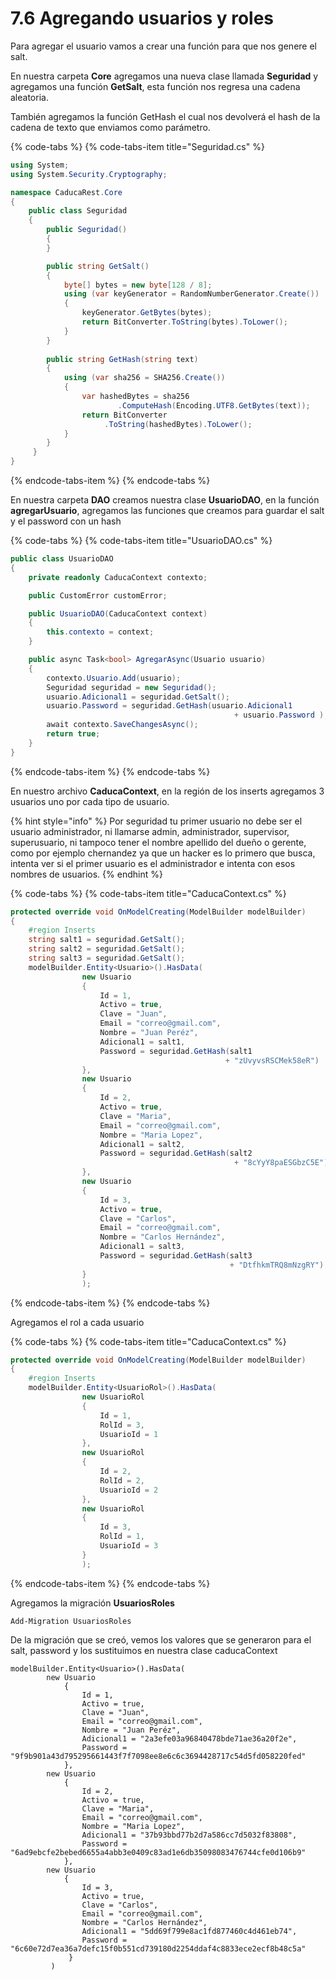 # 7.6 Agregando usuarios y roles

Para agregar el usuario vamos a crear una función para que nos genere el salt. 

En nuestra carpeta **Core** agregamos una nueva clase llamada **Seguridad** y agregamos una función **GetSalt**, esta función nos regresa una cadena aleatoria. 

También agregamos la función  GetHash el cual nos devolverá el hash de la cadena de texto que enviamos como parámetro.

{% code-tabs %}
{% code-tabs-item title="Seguridad.cs" %}
```csharp
using System;
using System.Security.Cryptography;

namespace CaducaRest.Core
{
    public class Seguridad
    {
        public Seguridad()
        {
        }

        public string GetSalt()
        {
            byte[] bytes = new byte[128 / 8];
            using (var keyGenerator = RandomNumberGenerator.Create())
            {
                keyGenerator.GetBytes(bytes);
                return BitConverter.ToString(bytes).ToLower();
            }
        }
        
        public string GetHash(string text)
        { 
            using (var sha256 = SHA256.Create())
            {  
                var hashedBytes = sha256
                        .ComputeHash(Encoding.UTF8.GetBytes(text));
                return BitConverter
                     .ToString(hashedBytes).ToLower();
            }
        }
     }
}
```
{% endcode-tabs-item %}
{% endcode-tabs %}

En nuestra carpeta **DAO** creamos nuestra clase **UsuarioDAO**, en la función **agregarUsuario**, agregamos las funciones que creamos para guardar el salt y el password con un hash

{% code-tabs %}
{% code-tabs-item title="UsuarioDAO.cs" %}
```csharp
public class UsuarioDAO
{
    private readonly CaducaContext contexto;

    public CustomError customError;

    public UsuarioDAO(CaducaContext context)
    {
        this.contexto = context;
    }

    public async Task<bool> AgregarAsync(Usuario usuario)
    {
        contexto.Usuario.Add(usuario);
        Seguridad seguridad = new Seguridad();
        usuario.Adicional1 = seguridad.GetSalt();
        usuario.Password = seguridad.GetHash(usuario.Adicional1
                                                  + usuario.Password );
        await contexto.SaveChangesAsync();
        return true;
    }
}
```
{% endcode-tabs-item %}
{% endcode-tabs %}

En nuestro archivo **CaducaContext**, en la región de los inserts agregamos 3 usuarios uno por cada tipo de usuario.

{% hint style="info" %}
Por seguridad tu primer usuario no debe ser el usuario administrador, ni llamarse admin, administrador, supervisor, superusuario, ni tampoco tener el nombre apellido del dueño o gerente, como por ejemplo chernandez ya que un hacker es lo primero que busca, intenta ver si el primer usuario es el administrador e intenta con esos nombres de usuarios.
{% endhint %}

{% code-tabs %}
{% code-tabs-item title="CaducaContext.cs" %}
```csharp
protected override void OnModelCreating(ModelBuilder modelBuilder)
{
    #region Inserts
    string salt1 = seguridad.GetSalt();
    string salt2 = seguridad.GetSalt();
    string salt3 = seguridad.GetSalt();
    modelBuilder.Entity<Usuario>().HasData(
                new Usuario
                {
                    Id = 1,
                    Activo = true,
                    Clave = "Juan",
                    Email = "correo@gmail.com",
                    Nombre = "Juan Peréz",
                    Adicional1 = salt1,
                    Password = seguridad.GetHash(salt1
                                                + "zUvyvsRSCMek58eR")
                },
                new Usuario
                {
                    Id = 2,
                    Activo = true,
                    Clave = "Maria",
                    Email = "correo@gmail.com",
                    Nombre = "Maria Lopez",
                    Adicional1 = salt2,
                    Password = seguridad.GetHash(salt2 
                                                  + "8cYyY8paESGbzC5E")
                },
                new Usuario
                {
                    Id = 3,
                    Activo = true,
                    Clave = "Carlos",
                    Email = "correo@gmail.com",
                    Nombre = "Carlos Hernández",
                    Adicional1 = salt3,
                    Password = seguridad.GetHash(salt3 
                                                 + "DtfhkmTRQ8mNzgRY")
                }
                );
```
{% endcode-tabs-item %}
{% endcode-tabs %}

Agregamos el rol a cada usuario

{% code-tabs %}
{% code-tabs-item title="CaducaContext.cs" %}
```csharp
protected override void OnModelCreating(ModelBuilder modelBuilder)
{
    #region Inserts
    modelBuilder.Entity<UsuarioRol>().HasData(
                new UsuarioRol
                {
                    Id = 1,
                    RolId = 3,
                    UsuarioId = 1
                },
                new UsuarioRol
                {
                    Id = 2,
                    RolId = 2,
                    UsuarioId = 2
                },
                new UsuarioRol
                {
                    Id = 3,
                    RolId = 1,
                    UsuarioId = 3
                }
                );
```
{% endcode-tabs-item %}
{% endcode-tabs %}

Agregamos la migración **UsuariosRoles**

```text
Add-Migration UsuariosRoles
```

De la migración que se creó, vemos los valores que se generaron para el salt, password y los sustituimos en nuestra clase caducaContext

```text
modelBuilder.Entity<Usuario>().HasData(
        new Usuario
            {
                Id = 1,
                Activo = true,
                Clave = "Juan",
                Email = "correo@gmail.com",
                Nombre = "Juan Peréz",
                Adicional1 = "2a3efe03a96840478bde71ae36a20f2e",
                Password = "9f9b901a43d795295661443f7f7098ee8e6c6c3694428717c54d5fd058220fed"
            },
        new Usuario
            {
                Id = 2,
                Activo = true,
                Clave = "Maria",
                Email = "correo@gmail.com",
                Nombre = "Maria Lopez",
                Adicional1 = "37b93bbd77b2d7a586cc7d5032f83808",
                Password = "6ad9ebcfe2bebed6655a4abb3e0409c83ad1e6db35098083476744cfe0d106b9"
            },
        new Usuario
            {
                Id = 3,
                Activo = true,
                Clave = "Carlos",
                Email = "correo@gmail.com",
                Nombre = "Carlos Hernández",
                Adicional1 = "5dd69f799e8ac1fd877460c4d461eb74",
                Password = "6c60e72d7ea36a7defc15f0b551cd739180d2254ddaf4c8833ece2ecf8b48c5a"
             }
         )
```

